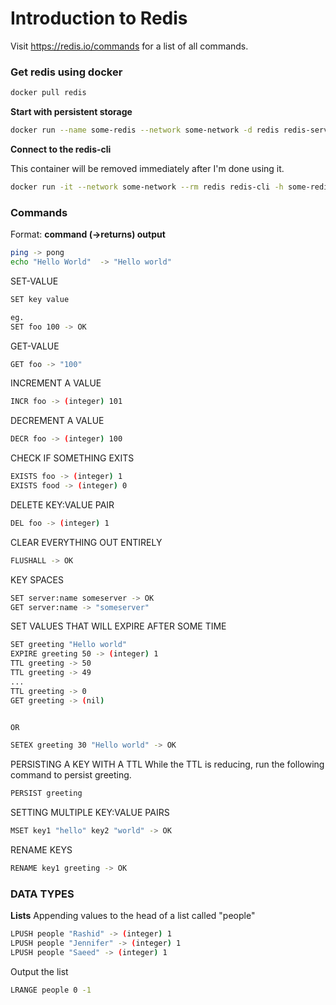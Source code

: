 # Introduction to Redis
Visit https://redis.io/commands for a list of all commands.


### Get redis using docker
```bash
docker pull redis
```

**Start with persistent storage**
```bash
docker run --name some-redis --network some-network -d redis redis-server --appendonly yes
```

**Connect to the redis-cli**

This container will be removed immediately after I'm done using it.
```bash
docker run -it --network some-network --rm redis redis-cli -h some-redis
```

### Commands
Format: **command (->returns) output**

```bash
ping -> pong
echo "Hello World"  -> "Hello world"
```

SET-VALUE
```bash
SET key value

eg.
SET foo 100 -> OK
```

GET-VALUE
```bash
GET foo -> "100"
```

INCREMENT A VALUE
```bash
INCR foo -> (integer) 101
```

DECREMENT A VALUE
```bash
DECR foo -> (integer) 100
```

CHECK IF SOMETHING EXITS
```bash
EXISTS foo -> (integer) 1
EXISTS food -> (integer) 0
```

DELETE KEY:VALUE PAIR
```bash
DEL foo -> (integer) 1
```

CLEAR EVERYTHING OUT ENTIRELY
```bash
FLUSHALL -> OK
```

KEY SPACES
```bash
SET server:name someserver -> OK
GET server:name -> "someserver"
```

SET VALUES THAT WILL EXPIRE AFTER SOME TIME
```bash
SET greeting "Hello world" 
EXPIRE greeting 50 -> (integer) 1
TTL greeting -> 50
TTL greeting -> 49
...
TTL greeting -> 0
GET greeting -> (nil)


OR 

SETEX greeting 30 "Hello world" -> OK
```

PERSISTING A KEY WITH A TTL
While the TTL is reducing, run the following command to persist greeting.

```bash
PERSIST greeting
```

SETTING MULTIPLE KEY:VALUE PAIRS
```bash
MSET key1 "hello" key2 "world" -> OK
```

RENAME KEYS
```bash
RENAME key1 greeting -> OK
```


### DATA TYPES

**Lists**
Appending values to the head of a list called "people"
```bash
LPUSH people "Rashid" -> (integer) 1
LPUSH people "Jennifer" -> (integer) 1
LPUSH people "Saeed" -> (integer) 1
```

Output the list
```bash
LRANGE people 0 -1
```

